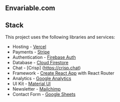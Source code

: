 
## Envariable.com

## Stack
This project uses the following libraries and services:
- Hosting - [Vercel](https://vercel.com)
- Payments - [Stripe](https://stripe.com)
- Authentication - [Firebase Auth](https://firebase.google.com/products/auth)
- Database - [Cloud Firestore](https://firebase.google.com/products/firestore)
- Chat - [Crisp] (https://crisp.chat)
- Framework - [Create React App](https://create-react-app.dev) with React Router
- Analytics - [Google Analytics](https://googleanalytics.com)
- UI Kit - [Material UI](https://material-ui.com)
- Newsletter - [Mailchimp](https://mailchimp.com)
- Contact Form - [Google Sheets](https://www.google.com/sheets/about/)




